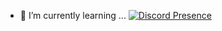 - 🌱 I’m currently learning ...
[![Discord Presence](https://lanyard.cnrad.dev/api/572043032585830403)](https://discord.com/users/572043032585830403)
